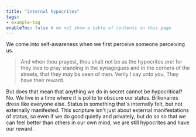 ```yaml
---
title: "internal hypocrites"
tags:
- example-tag
enableToc: false # do not show a table of contents on this page
---
```



We come into self-awareness when we first perceive someone perceiving us. 
> And when thou prayest, thou shalt not be as the hypocrites _are_: for they love to pray standing in the synagogues and in the corners of the streets, that they may be seen of men. Verily I say unto you, They have their reward.

But does that mean that anything we do in secret cannot be hypocritical? 
No. We live in a time where it is polite to obscure our status. Billionaires dress like everyone else. Status is something that's internally felt, but not externally manifested. This scripture isn't just about external manifestations of status, so even if we do good quietly and privately, but do so so that we can feel better than others in our own mind, we are still hypocrites and have our reward. 